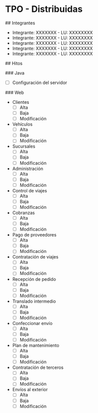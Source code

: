 # TPO - Distribuidas

## Integrantes

* Integrante: XXXXXXX - LU: XXXXXXXX
* Integrante: XXXXXXX - LU: XXXXXXXX 
* Integrante: XXXXXXX - LU: XXXXXXXX 
* Integrante: XXXXXXX - LU: XXXXXXXX 
* Integrante: XXXXXXX - LU: XXXXXXXX

## Hitos

### Java

- [ ] Configuración del servidor

### Web

* Clientes
	- [ ] Alta
	- [ ] Baja
	- [ ] Modificación
* Vehículos
	- [ ] Alta
	- [ ] Baja
	- [ ] Modificación
* Sucursales
	- [ ] Alta
	- [ ] Baja
	- [ ] Modificación
* Administración
	- [ ] Alta
	- [ ] Baja
	- [ ] Modificación
* Control de viajes
	- [ ] Alta
	- [ ] Baja
	- [ ] Modificación
* Cobranzas
	- [ ] Alta
	- [ ] Baja
	- [ ] Modificación
* Pago de proveedores
	- [ ] Alta
	- [ ] Baja
	- [ ] Modificación
* Contratación de viajes
	- [ ] Alta
	- [ ] Baja
	- [ ] Modificación
* Recepción de pedido
	- [ ] Alta
	- [ ] Baja
	- [ ] Modificación
* Translado intermedio
	- [ ] Alta
	- [ ] Baja
	- [ ] Modificación
* Confeccionar envío
	- [ ] Alta
	- [ ] Baja
	- [ ] Modificación
* Plan de mantenimiento
	- [ ] Alta
	- [ ] Baja
	- [ ] Modificación
* Contratación de terceros
	- [ ] Alta
	- [ ] Baja
	- [ ] Modificación
* Envíos al exterior
	- [ ] Alta
	- [ ] Baja
	- [ ] Modificación
